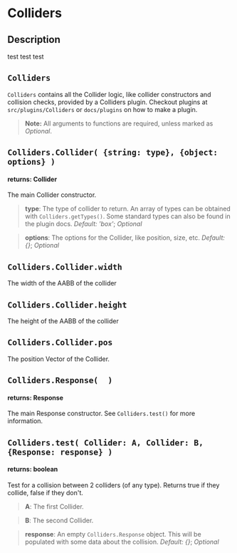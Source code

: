 Colliders
=========

## Description 

test test test


## `Colliders`

`Colliders` contains all the Collider logic, like collider constructors and collision checks, provided by a Colliders plugin. Checkout plugins at `src/plugins/Colliders` or `docs/plugins` on how to make a plugin.

> __Note:__ All arguments to functions are required, unless marked as *Optional*.


## `Colliders.Collider( {string: type}, {object: options} )`
#### returns: Collider

The main Collider constructor.

> __type__: The type of collider to return. An array of types can be obtained with `Colliders.getTypes()`. Some standard types can also be found in the plugin docs. *Default: 'box'*; *Optional*

> __options__: The options for the Collider, like position, size, etc. *Default: {}*; *Optional*


## `Colliders.Collider.width`

The width of the AABB of the collider


## `Colliders.Collider.height`

The height of the AABB of the collider


## `Colliders.Collider.pos`

The position Vector of the Collider.


## `Colliders.Response(  )`
#### returns: Response

The main Response constructor. See `Colliders.test()` for more information.


## `Colliders.test( Collider: A, Collider: B, {Response: response} )`
#### returns: boolean

Test for a collision between 2 colliders (of any type). Returns true if they collide, false if they don't.

> __A__: The first Collider.

> __B__: The second Collider.

> __response__: An empty `Colliders.Response` object. This will be populated with some data about the collision. *Default: {}*; *Optional*